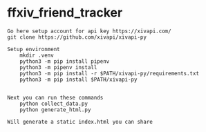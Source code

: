 # ffxiv_friend_tracker

    Go here setup account for api key https://xivapi.com/
    git clone https://github.com/xivapi/xivapi-py

    Setup environment
        mkdir .venv
        python3 -m pip install pipenv
        python3 -m pipenv install
        python3 -m pip install -r $PATH/xivapi-py/requirements.txt
        python3 -m pip install $PATH/xivapi-py


    Next you can run these commands
        python collect_data.py
        python generate_html.py

    Will generate a static index.html you can share
